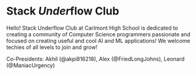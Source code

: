# Stack *Under*flow Club

Hello! Stack Underflow Club at Carlmont High School is dedicated to creating a community of Computer Science programmers passionate and focused on creating useful and cool AI and ML applications! We welcome techies of all levels to join and grow!

Co-Presidents: Akhil (@akpi816218), Alex (@FriedLongJohns), Leonard (@ManiacUrgency)
